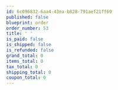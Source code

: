 ```yaml
---
id: 6c096832-6aa4-43ea-b828-791aef21ff69
published: false
blueprint: order
order_number: 53
title: ' '
is_paid: false
is_shipped: false
is_refunded: false
grand_total: 0
items_total: 0
tax_total: 0
shipping_total: 0
coupon_total: 0
---
```

